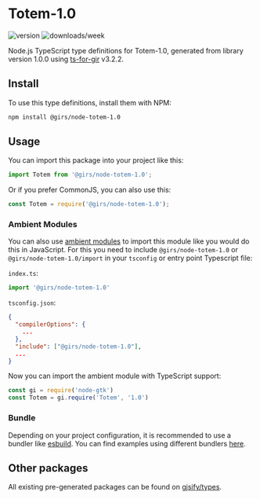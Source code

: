 
# Totem-1.0

![version](https://img.shields.io/npm/v/@girs/node-totem-1.0)
![downloads/week](https://img.shields.io/npm/dw/@girs/node-totem-1.0)


Node.js TypeScript type definitions for Totem-1.0, generated from library version 1.0.0 using [ts-for-gir](https://github.com/gjsify/ts-for-gir) v3.2.2.


## Install

To use this type definitions, install them with NPM:
```bash
npm install @girs/node-totem-1.0
```

## Usage

You can import this package into your project like this:
```ts
import Totem from '@girs/node-totem-1.0';
```

Or if you prefer CommonJS, you can also use this:
```ts
const Totem = require('@girs/node-totem-1.0');
```

### Ambient Modules

You can also use [ambient modules](https://github.com/gjsify/ts-for-gir/tree/main/packages/cli#ambient-modules) to import this module like you would do this in JavaScript.
For this you need to include `@girs/node-totem-1.0` or `@girs/node-totem-1.0/import` in your `tsconfig` or entry point Typescript file:

`index.ts`:
```ts
import '@girs/node-totem-1.0'
```

`tsconfig.json`:
```json
{
  "compilerOptions": {
    ...
  },
  "include": ["@girs/node-totem-1.0"],
  ...
}
```

Now you can import the ambient module with TypeScript support: 

```ts
const gi = require('node-gtk')
const Totem = gi.require('Totem', '1.0')
```


### Bundle

Depending on your project configuration, it is recommended to use a bundler like [esbuild](https://esbuild.github.io/). You can find examples using different bundlers [here](https://github.com/gjsify/ts-for-gir/tree/main/examples).

## Other packages

All existing pre-generated packages can be found on [gjsify/types](https://github.com/gjsify/types).

